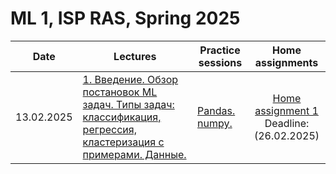 # ML 1, ISP RAS, Spring 2025

|Date| Lectures | Practice sessions | Home assignments|
|----|----|----| :----: |
| 13.02.2025 | [1. Введение. Обзор постановок ML задач. Типы задач: классификация, регрессия, кластеризация с примерами. Данные.](./lectures/lecture1/) | [Pandas. numpy.](./seminars/seminar1/01_numpy_pandas_student.ipynb) | [Home assignment 1](./hw/hw1/) <br> Deadline: (26.02.2025)|
<!--
|  | [2. Линейная регрессия через наименьшее отклонение и максимум правдоподобия. Онлайн и оффлайн постановка обучения. ](./lectures/lecture2/) | [Обработка данных.](./seminars/seminar2/02_data_processing_student.ipynb) | |
|  | [3. Оптимизация. От решения линейной системы к GD, ускорение, Ньютон, SGD. Особенности сходимости.](./lectures/lecture3/) | [Метрика качества. KNN. Sklearn](./seminars/seminar3/03_knn_metrics_sklearn.ipynb) |  [Home assignment 2]() <br> Deadline: | 
|  | [4. Субградиентный спуск. AdaGrad, Adam. Регуляризация l_1, l_2. Проксимальный оператор](./lectures/lecture4/) | [Валидация. Подбор гипепараметров. Регуляризация](./seminars/seminar4/04_regularization_hyperopt_validation.ipynb) |  | 
|  | [5. Логистическая регрессия](./lectures/lecture5/) | [Многоклассовая классификация](./seminars/seminar5/) |  |
|  | [6. PCA & friends](./lectures/lecture6/) | [Задача кластеризации](./seminars/seminar6/) |  |
|  | [7. SVM](./lectures/lecture7/) | [SVM](./seminars/seminar7/) |  |
|  | [8. Решающие деревья](./lectures/lecture8/) | [Решающие деревья](./seminars/seminar8/) |  |
|  | [9. Ансамблирование](./lectures/lecture9/) | [Разбор домашних заданий по темам 1 - 9]() |  |
|  | [10. Градиентный бустинг.](./lectures/lecture10/) | [Градиентный бустинг. Сравнение библиотек.](./seminars/seminar10/) |  |
|  | [11. Градиентный бустинг.](./lectures/lecture11/) | [Матрично-векторное дифференцирование.](./seminars/seminar11/) |  |
|  | [12. Введение в DL.](./lectures/lecture12/) | [Библиотеки автоматического дифференцирования. Pytorch. Обучаем свою первую рекуррентную сеть.](./seminars/seminar12/) |  |
|  | [13. Введение в DL.](./lectures/lecture13/) | [Советы по обучению нейронных сетей.](./seminars/seminar13/) |  |
-->
